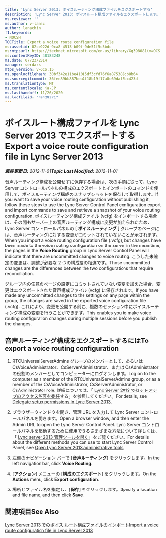 ```yaml
---
title: 'Lync Server 2013: ボイスルーティング構成ファイルをエクスポートする'
description: 'Lync Server 2013: ボイスルート構成ファイルをエクスポートします。'
ms.reviewer: ''
ms.author: v-lanac
author: lanachin
f1.keywords:
- NOCSH
TOCTitle: Export a voice route configuration file
ms:assetid: 02ce922d-9ca8-4513-b09f-9de51f5c5bdc
ms:mtpsurl: https://technet.microsoft.com/en-us/library/Gg398081(v=OCS.15)
ms:contentKeyID: 48183248
ms.date: 07/23/2014
manager: serdars
mtps_version: v=OCS.15
ms.openlocfilehash: 30bf342e11be41015df3cfd76f6a875381cb8b64
ms.sourcegitcommit: 36fee89bb887bea4f18b19f17a8c69daf5bc423d
ms.translationtype: MT
ms.contentlocale: ja-JP
ms.lasthandoff: 11/26/2020
ms.locfileid: "49428371"
---
```

# <a name="export-a-voice-route-configuration-file-in-lync-server-2013"></a><span data-ttu-id="f928f-103">ボイスルート構成ファイルを Lync Server 2013 でエクスポートする</span><span class="sxs-lookup"><span data-stu-id="f928f-103">Export a voice route configuration file in Lync Server 2013</span></span>

<div data-xmlns="http://www.w3.org/1999/xhtml">

<div class="topic" data-xmlns="http://www.w3.org/1999/xhtml" data-msxsl="urn:schemas-microsoft-com:xslt" data-cs="https://msdn.microsoft.com/">

<div data-asp="https://msdn2.microsoft.com/asp">



</div>

<div id="mainSection">

<div id="mainBody"><span data-ttu-id="f928f-104">

<span> </span></span><span class="sxs-lookup"><span data-stu-id="f928f-104">

<span> </span></span></span>

<span data-ttu-id="f928f-105">_**最終更新日:** 2012-11-01_</span><span class="sxs-lookup"><span data-stu-id="f928f-105">_**Topic Last Modified:** 2012-11-01_</span></span>

<span data-ttu-id="f928f-106">音声ルーティング構成を公開せずに保存する場合は、次の手順に従って、Lync Server コントロールパネルの構成のエクスポートとインポートのコマンドを使用して、ボイスルーティング構成のスナップショットを保存して取得します。</span><span class="sxs-lookup"><span data-stu-id="f928f-106">If you want to save your voice routing configuration without publishing it, follow these steps to use the Lync Server Control Panel configuration export and import commands to save and retrieve a snapshot of your voice routing configuration.</span></span> <span data-ttu-id="f928f-107">ボイスルーティング構成ファイル (vcfg) をインポートする場合は、その間もサーバー上の音声ルーティング構成に変更が加えられたため、Lync Server コントロールパネルの [ **ボイスルーティング** ] グループのページには、音声ルーティングに対する変更がコミットされていないことが示されます。</span><span class="sxs-lookup"><span data-stu-id="f928f-107">When you import a voice routing configuration file (.vcfg), but changes have been made to the voice routing configuration on the server in the meantime, the pages in the **Voice Routing** group in Lync Server Control Panel will indicate that there are uncommitted changes to voice routing.</span></span> <span data-ttu-id="f928f-108">こうした未確定の変更は、調整が必要な 2 つの構成間の相違です。</span><span class="sxs-lookup"><span data-stu-id="f928f-108">Those uncommitted changes are the differences between the two configurations that require reconciliation.</span></span>

<span data-ttu-id="f928f-109">グループ内の任意のページの設定にコミットされていない変更を加えた場合、変更はエクスポートされた音声構成ファイル (vcfg) に保存されます。</span><span class="sxs-lookup"><span data-stu-id="f928f-109">If you have made any uncommitted changes to the settings on any page within the group, the changes are saved in the exported voice configuration file (.vcfg).</span></span> <span data-ttu-id="f928f-110">これにより、変更を公開する前に、複数のセッション中にボイスルーティング構成の変更を行うことができます。</span><span class="sxs-lookup"><span data-stu-id="f928f-110">This enables you to make voice routing configuration changes during multiple sessions before you publish the changes.</span></span>

<div>

## <a name="to-export-a-voice-routing-configuration"></a><span data-ttu-id="f928f-111">音声ルーティング構成をエクスポートするには</span><span class="sxs-lookup"><span data-stu-id="f928f-111">To export a voice routing configuration</span></span>

1.  <span data-ttu-id="f928f-112">RTCUniversalServerAdmins グループのメンバーとして、あるいは CsVoiceAdministrator、CsServerAdministrator、または CsAdministrator の役割のメンバーとしてコンピューターにログオンします。</span><span class="sxs-lookup"><span data-stu-id="f928f-112">Log on to the computer as a member of the RTCUniversalServerAdmins group, or as a member of the CsVoiceAdministrator, CsServerAdministrator, or CsAdministrator role.</span></span> <span data-ttu-id="f928f-113">詳細については、「 [Lync Server 2013 でセットアップのアクセス許可を委任](lync-server-2013-delegate-setup-permissions.md)する」を参照してください。</span><span class="sxs-lookup"><span data-stu-id="f928f-113">For details, see [Delegate setup permissions in Lync Server 2013](lync-server-2013-delegate-setup-permissions.md).</span></span>

2.  <span data-ttu-id="f928f-114">ブラウザーウィンドウを開き、管理 URL を入力して Lync Server コントロールパネルを開きます。</span><span class="sxs-lookup"><span data-stu-id="f928f-114">Open a browser window, and then enter the Admin URL to open the Lync Server Control Panel.</span></span> <span data-ttu-id="f928f-115">Lync Server コントロールパネルを起動するために使用できるさまざまな方法について詳しくは、「 [Lync server 2013 管理ツールを開く](lync-server-2013-open-lync-server-administrative-tools.md)」をご覧ください。</span><span class="sxs-lookup"><span data-stu-id="f928f-115">For details about the different methods you can use to start Lync Server Control Panel, see [Open Lync Server 2013 administrative tools](lync-server-2013-open-lync-server-administrative-tools.md).</span></span>

3.  <span data-ttu-id="f928f-116">左側のナビゲーション バーで [**音声ルーティング**] をクリックします。</span><span class="sxs-lookup"><span data-stu-id="f928f-116">In the left navigation bar, click **Voice Routing**.</span></span>

4.  <span data-ttu-id="f928f-117">[**アクション**] メニューの [**構成のエクスポート**] をクリックします。</span><span class="sxs-lookup"><span data-stu-id="f928f-117">On the **Actions** menu, click **Export configuration**.</span></span>

5.  <span data-ttu-id="f928f-118">場所とファイル名を指定し、[**保存**] をクリックします。</span><span class="sxs-lookup"><span data-stu-id="f928f-118">Specify a location and file name, and then click **Save**.</span></span>

</div>

<div>

## <a name="see-also"></a><span data-ttu-id="f928f-119">関連項目</span><span class="sxs-lookup"><span data-stu-id="f928f-119">See Also</span></span>


[<span data-ttu-id="f928f-120">Lync Server 2013 でのボイス ルート構成ファイルのインポート</span><span class="sxs-lookup"><span data-stu-id="f928f-120">Import a voice route configuration file in Lync Server 2013</span></span>](lync-server-2013-import-a-voice-route-configuration-file.md)  
  

<span data-ttu-id="f928f-121"></div>

</div>

<span> </span>

</div>

</div>

</span><span class="sxs-lookup"><span data-stu-id="f928f-121"></div>

</div>

<span> </span>

</div>

</div>

</span></span></div>

